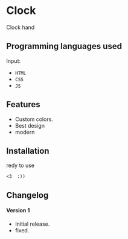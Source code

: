 # Clock #
Clock hand


## Programming languages used ##
Input:
- `HTML`
- `CSS`
- `JS`


## Features ##
- Custom colors.
- Best design
- modern


## Installation ##
redy to use
```
<3  :))
```


## Changelog ##
#### Version 1 ####
- Initial release.
- fixed.
